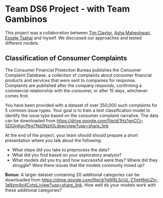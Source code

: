 # Team DS6 Project - with Team Gambinos

This project was a collaboration between [Tim Claytor](https://github.com/Claytor), [Asha Maheshwari](https://github.com/ashamaheshwari), [Essete Tsahai](https://github.com/essetetsahai) and myself. We discussed our approaches and tested different models.

## Classification of Consumer Complaints

The Consumer Financial Protection Bureau publishes the Consumer Complaint Database, a collection of complaints about consumer financial products and services that were sent to companies for response. Complaints are published after the company responds, confirming a commercial relationship with the consumer, or after 15 days, whichever comes first. 

You have been provided with a dataset of over 350,000 such complaints for 5 common issue types. Your goal is to train a text classification model to identify the issue type based on the consumer complaint narrative. The data can be downloaded from https://drive.google.com/file/d/1Hz1gnCCr-SDGjnKgcPbg7Nd3NztOLdxw/view?usp=share_link 

At the end of the project, your team should should prepare a short presentation where you talk about the following:
* What steps did you take to preprocess the data?
* What did you find based on your exploratory analysis?
* What models did you try and how successful were they? Where did they struggle? Were there issues that the models commonly mixed up?

**Bonus:** A larger dataset containing 20 additional categories can be downloaded from https://drive.google.com/file/d/1gW6LScUL-Z7mH6gUZn-1aNzm4p4CvtpL/view?usp=share_link. How well do your models work with these additional categories?